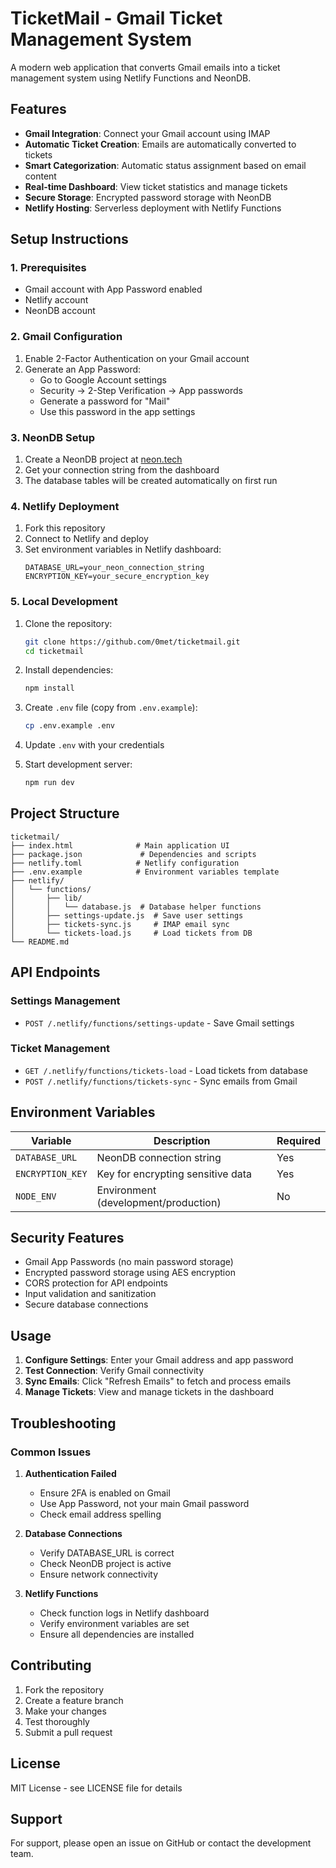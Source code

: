 # TicketMail - Gmail Ticket Management System

A modern web application that converts Gmail emails into a ticket management system using Netlify Functions and NeonDB.

## Features

- **Gmail Integration**: Connect your Gmail account using IMAP
- **Automatic Ticket Creation**: Emails are automatically converted to tickets
- **Smart Categorization**: Automatic status assignment based on email content
- **Real-time Dashboard**: View ticket statistics and manage tickets
- **Secure Storage**: Encrypted password storage with NeonDB
- **Netlify Hosting**: Serverless deployment with Netlify Functions

## Setup Instructions

### 1. Prerequisites

- Gmail account with App Password enabled
- Netlify account
- NeonDB account

### 2. Gmail Configuration

1. Enable 2-Factor Authentication on your Gmail account
2. Generate an App Password:
   - Go to Google Account settings
   - Security → 2-Step Verification → App passwords
   - Generate a password for "Mail"
   - Use this password in the app settings

### 3. NeonDB Setup

1. Create a NeonDB project at [neon.tech](https://neon.tech)
2. Get your connection string from the dashboard
3. The database tables will be created automatically on first run

### 4. Netlify Deployment

1. Fork this repository
2. Connect to Netlify and deploy
3. Set environment variables in Netlify dashboard:
   ```
   DATABASE_URL=your_neon_connection_string
   ENCRYPTION_KEY=your_secure_encryption_key
   ```

### 5. Local Development

1. Clone the repository:
   ```bash
   git clone https://github.com/0met/ticketmail.git
   cd ticketmail
   ```

2. Install dependencies:
   ```bash
   npm install
   ```

3. Create `.env` file (copy from `.env.example`):
   ```bash
   cp .env.example .env
   ```

4. Update `.env` with your credentials

5. Start development server:
   ```bash
   npm run dev
   ```

## Project Structure

```
ticketmail/
├── index.html              # Main application UI
├── package.json             # Dependencies and scripts
├── netlify.toml            # Netlify configuration
├── .env.example            # Environment variables template
├── netlify/
│   └── functions/
│       ├── lib/
│       │   └── database.js  # Database helper functions
│       ├── settings-update.js  # Save user settings
│       ├── tickets-sync.js     # IMAP email sync
│       └── tickets-load.js     # Load tickets from DB
└── README.md
```

## API Endpoints

### Settings Management
- `POST /.netlify/functions/settings-update` - Save Gmail settings

### Ticket Management
- `GET /.netlify/functions/tickets-load` - Load tickets from database
- `POST /.netlify/functions/tickets-sync` - Sync emails from Gmail

## Environment Variables

| Variable | Description | Required |
|----------|-------------|----------|
| `DATABASE_URL` | NeonDB connection string | Yes |
| `ENCRYPTION_KEY` | Key for encrypting sensitive data | Yes |
| `NODE_ENV` | Environment (development/production) | No |

## Security Features

- Gmail App Passwords (no main password storage)
- Encrypted password storage using AES encryption
- CORS protection for API endpoints
- Input validation and sanitization
- Secure database connections

## Usage

1. **Configure Settings**: Enter your Gmail address and app password
2. **Test Connection**: Verify Gmail connectivity
3. **Sync Emails**: Click "Refresh Emails" to fetch and process emails
4. **Manage Tickets**: View and manage tickets in the dashboard

## Troubleshooting

### Common Issues

1. **Authentication Failed**
   - Ensure 2FA is enabled on Gmail
   - Use App Password, not your main Gmail password
   - Check email address spelling

2. **Database Connections**
   - Verify DATABASE_URL is correct
   - Check NeonDB project is active
   - Ensure network connectivity

3. **Netlify Functions**
   - Check function logs in Netlify dashboard
   - Verify environment variables are set
   - Ensure all dependencies are installed

## Contributing

1. Fork the repository
2. Create a feature branch
3. Make your changes
4. Test thoroughly
5. Submit a pull request

## License

MIT License - see LICENSE file for details

## Support

For support, please open an issue on GitHub or contact the development team.